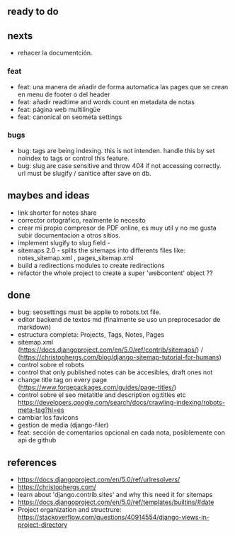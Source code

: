 ## ready to do

## nexts

- rehacer la documentción.

### feat

- feat: una manera de añadir de forma automatica las pages que se crean en menu de footer o del header
- feat: añadir readtime and words count en metadata de notas
- feat: página web multilingüe
- feat: canonical on seometa settings

### bugs

- bug: tags are being indexing. this is not intenden. handle this by set noindex to tags or control this feature.
- bug: slug are case sensitive and throw 404 if not accessing correctly. url must be slugify / sanitice after save on db.

## maybes and ideas

- link shorter for notes share
- corrector ortográfico, realmente lo necesito
- crear mi propio compresor de PDF online, es muy util y no me gusta subir documentacion a otros sitios.
- implement slugify to slug field -
- sitemaps 2.0 - splits the sitemaps into differents files like: notes_sitemap.xml , pages_sitemap.xml
- build a redirections modules to create redirections
- refactor the whole project to create a super 'webcontent' object ??

## done

- bug: seosettings must be applie to robots.txt file.
- editor backend de textos md (finalmente se uso un preprocesador de markdown)
- estructura completa: Projects, Tags, Notes, Pages
- sitemap.xml (https://docs.djangoproject.com/en/5.0/ref/contrib/sitemaps/) / (https://christophergs.com/blog/django-sitemap-tutorial-for-humans)
- control sobre el robots
- control that only published notes can be accesibles, draft ones not
- change title tag on every page (https://www.forgepackages.com/guides/page-titles/)
- control sobre el seo metatitle and description og:titles etc https://developers.google.com/search/docs/crawling-indexing/robots-meta-tag?hl=es
- cambiar los favicons
- gestion de media (django-filer)
- feat: sección de comentarios opcional en cada nota, posiblemente con api de github

## references

- https://docs.djangoproject.com/en/5.0/ref/urlresolvers/
- https://christophergs.com/
- learn about 'django.contrib.sites' and why this need it for sitemaps
- https://docs.djangoproject.com/en/5.0/ref/templates/builtins/#date
- Project organization and structrure: https://stackoverflow.com/questions/40914554/django-views-in-project-directory

